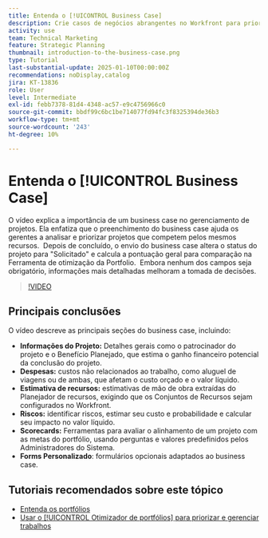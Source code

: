 ```yaml
---
title: Entenda o [!UICONTROL Business Case]
description: Crie casos de negócios abrangentes no Workfront para priorizar projetos, incluindo informações detalhadas do projeto, despesas, análise de mão de obra e riscos, cartões de pontuação e formulários personalizados para gerenciamento informado de portfólio.
activity: use
team: Technical Marketing
feature: Strategic Planning
thumbnail: introduction-to-the-business-case.png
type: Tutorial
last-substantial-update: 2025-01-10T00:00:00Z
recommendations: noDisplay,catalog
jira: KT-13836
role: User
level: Intermediate
exl-id: febb7378-81d4-4348-ac57-e9c4756966c0
source-git-commit: bbdf99c6bc1be714077fd94fc3f8325394de36b3
workflow-type: tm+mt
source-wordcount: '243'
ht-degree: 10%

---
```


# Entenda o [!UICONTROL Business Case]

O vídeo explica a importância de um business case no gerenciamento de projetos. Ela enfatiza que o preenchimento do business case ajuda os gerentes a analisar e priorizar projetos que competem pelos mesmos recursos. &#x200B; Depois de concluído, o envio do business case altera o status do projeto para &quot;Solicitado&quot; e calcula a pontuação geral para comparação na Ferramenta de otimização da Portfolio. &#x200B; Embora nenhum dos campos seja obrigatório, informações mais detalhadas melhoram a tomada de decisões. &#x200B;

>[!VIDEO](https://video.tv.adobe.com/v/3442849/?quality=12&learn=on&enablevpops=1&captions=por_br)

## Principais conclusões

O vídeo descreve as principais seções do business case, incluindo:

* **Informações do Projeto:** Detalhes gerais como o patrocinador do projeto e o Benefício Planejado, que estima o ganho financeiro potencial da conclusão do projeto. &#x200B;
* **Despesas:** custos não relacionados ao trabalho, como aluguel de viagens ou de ambas, que afetam o custo orçado e o valor líquido. &#x200B;
* **Estimativa de recursos:** estimativas de mão de obra extraídas do Planejador de recursos, exigindo que os Conjuntos de Recursos sejam configurados no Workfront. &#x200B;
* **Riscos:** identificar riscos, estimar seu custo e probabilidade e calcular seu impacto no valor líquido. &#x200B;
* **Scorecards:** Ferramentas para avaliar o alinhamento de um projeto com as metas do portfólio, usando perguntas e valores predefinidos pelos Administradores do Sistema. &#x200B;
* **Forms Personalizado**: formulários opcionais adaptados ao business case. &#x200B;


## Tutoriais recomendados sobre este tópico

* [Entenda os portfólios](/help/portfolios-and-programs/overview-of-adobe-workfront-portfolios.md)
* [Usar o [!UICONTROL Otimizador de portfólios] para priorizar e gerenciar trabalhos](/help/portfolios-and-programs/prioritize-and-manage-work-with-portfolios.md)
